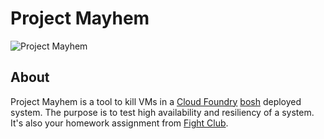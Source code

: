 # Project Mayhem
![Project Mayhem](http://images.complex.com/complex/image/upload/zt5ewwo346exox3qzg9f.png)
## About
Project Mayhem is a tool to kill VMs in a [Cloud Foundry](https://cloudfoundry.org) [bosh](https://bosh.io) deployed system.
The purpose is to test high availability and resiliency of a system.
It's also your homework assignment from [Fight Club](http://www.imdb.com/title/tt0137523/).

